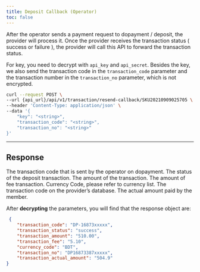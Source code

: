 ```yaml
---
title: Deposit Callback (Operator)
toc: false
---
```


<x-row>
<x-col class="md:max-w-lg">

After the operator sends a payment request to dopayment / deposit, the provider will process it. Once the provider receives the transaction status ( success or failure ), the provider will call this API to forward the transaction
status.

For key, you need to decrypt with `api_key` and `api_secret`. Besides the key, we also send the transaction code in the `transaction_code` parameter and the transaction number in the `transaction_no` parameter, which is not encrypted.

</x-col>
<x-col sticky>

```bash title="cURL"
curl --request POST \
--url {api_url}/api/v1/transaction/resend-callback/SKU20210909025705 \
--header 'Content-Type: application/json' \
--data '{
    "key": "<string>",
    "transaction_code": "<string>",
    "transaction_no": "<string>"
}'
```
</x-col>
</x-row>

---

<x-row>
<x-col class="md:max-w-lg">        

## Response

  <x-properties>
    <x-property name="transaction_code" type="string">
        The transaction code that is sent by the operator on dopayment.
    </x-property>
    <x-property name="transaction_status" type="integer">
        The status of the deposit transaction.
    </x-property>
    <x-property name="transaction_amount" type="double">
        The amount of the transaction.
    </x-property>
    <x-property name="transaction_fee" type="double">
        The amount of fee transaction.
    </x-property>
    <x-property name="currency_code" type="string">
        Currency Code, please refer to currency list.
    </x-property>
    <x-property name="transaction_no" type="string">
        The transaction code on the provider’s database.
    </x-property>
    <x-property name="transaction_actual_amount" type="double">
        The actual amount paid by the member.
    </x-property>
  </x-properties>
</x-col>
<x-col sticky>

After **decrypting** the parameters, you will find that the response object are:
  
```json title="Response Object"
 {
    "transaction_code": "DP-16873xxxxx",
    "transaction_status": "success",
    "transaction_amount": "510.00",
    "transaction_fee": "5.10",
    "currency_code": "BDT",
    "transaction_no": "DP16873387xxxxx",
    "transaction_actual_amount": "504.9"
}
```

</x-col>
</x-row>
